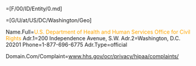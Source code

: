 =[F/00/ID/Entity/0.md]

=[G/U/at/US/DC/Washington/Geo]

Name.Full=<font color="orange">U.S. Department of Health and Human Services Office for Civil Rights</font>
Adr.1=200 Independence Avenue, S.W.
Adr.2=Washington, D.C. 20201
Phone=1-877-696-6775
Adr.Type=official

Domain.Com/Complaint=www.hhs.gov/ocr/privacy/hipaa/complaints/

